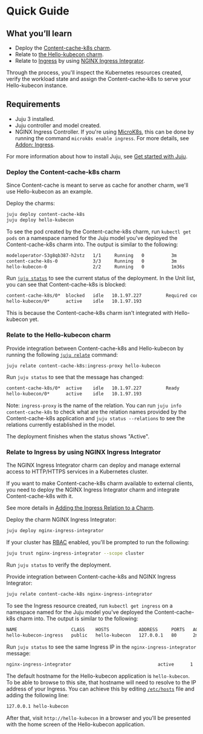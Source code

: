 # Quick Guide

## What you’ll learn

- Deploy the [Content-cache-k8s charm](https://charmhub.io/content-cache-k8s).
- Relate to [the Hello-kubecon charm](https://charmhub.io/hello-kubecon).
- Relate to [Ingress](https://kubernetes.io/docs/concepts/services-networking/ingress/#what-is-ingress) by using [NGINX Ingress Integrator](https://charmhub.io/nginx-ingress-integrator/).

Through the process, you'll inspect the Kubernetes resources created, verify the workload state and assign the Content-cache-k8s to serve your Hello-kubecon instance.

## Requirements

- Juju 3 installed.
- Juju controller and model created.
- NGINX Ingress Controller. If you're using [MicroK8s](https://microk8s.io/), this can be done by running the command `microk8s enable ingress`. For more details, see [Addon: Ingress](https://microk8s.io/docs/addon-ingress).

For more information about how to install Juju, see [Get started with Juju](https://juju.is/docs/olm/get-started-with-juju).

### Deploy the Content-cache-k8s charm

Since Content-cache is meant to serve as cache for another charm, we'll use Hello-kubecon as an example.

Deploy the charms:

```bash
juju deploy content-cache-k8s
juju deploy hello-kubecon
```

To see the pod created by the Content-cache-k8s charm, run `kubectl get pods` on a namespace named for the Juju model you've deployed the Content-cache-k8s charm into. The output is similar to the following:

```bash
modeloperator-53g8qb387-h2stz   1/1     Running   0          3m
content-cache-k8s-0             3/3     Running   0          3m
hello-kubecon-0                 2/2     Running   0          1m36s
```

Run [`juju status`](https://juju.is/docs/olm/juju-status) to see the current status of the deployment. In the Unit list, you can see that Content-cache-k8s is blocked:

```bash
content-cache-k8s/0*  blocked   idle   10.1.97.227         Required config(s) empty: backend, site
hello-kubecon/0*      active    idle   10.1.97.193   
```

This is because the Content-cache-k8s charm isn't integrated with Hello-kubecon yet.

### Relate to the Hello-kubecon charm

Provide integration between Content-cache-k8s and Hello-kubecon by running the following [`juju relate`](https://juju.is/docs/olm/juju-relate) command:

```bash
juju relate content-cache-k8s:ingress-proxy hello-kubecon
```

Run `juju status` to see that the message has changed:

```bash
content-cache-k8s/0*  active    idle   10.1.97.227         Ready
hello-kubecon/0*      active    idle   10.1.97.193
```

Note: `ingress-proxy` is the name of the relation. You can run `juju info content-cache-k8s` to check what are the relation names provided by the Content-cache-k8s application and `juju status --relations` to see the relations currently established in the model.

The deployment finishes when the status shows "Active".

### Relate to Ingress by using NGINX Ingress Integrator

The NGINX Ingress Integrator charm can deploy and manage external access to HTTP/HTTPS services in a Kubernetes cluster.

If you want to make Content-cache-k8s charm available to external clients, you need to deploy the NGINX Ingress Integrator charm and integrate Content-cache-k8s with it.

See more details in [Adding the Ingress Relation to a Charm](https://charmhub.io/nginx-ingress-integrator/docs/adding-ingress-relation).

Deploy the charm NGINX Ingress Integrator:

```bash
juju deploy nginx-ingress-integrator
```

If your cluster has [RBAC](https://kubernetes.io/docs/reference/access-authn-authz/rbac/) enabled, you'll be prompted to run the following:

```bash
juju trust nginx-ingress-integrator --scope cluster
```

Run `juju status` to verify the deployment.

Provide integration between Content-cache-k8s and NGINX Ingress Integrator:

```bash
juju relate content-cache-k8s nginx-ingress-integrator
```

To see the Ingress resource created, run `kubectl get ingress` on a namespace named for the Juju model you've deployed the Content-cache-k8s charm into. The output is similar to the following:

```bash
NAME                    CLASS    HOSTS           ADDRESS     PORTS   AGE
hello-kubecon-ingress   public   hello-kubecon   127.0.0.1   80      2m11s
```

Run `juju status` to see the same Ingress IP in the `nginx-ingress-integrator` message:

```bash
nginx-ingress-integrator                                active      1  nginx-ingress-integrator  stable    45  10.152.183.233  no       Ingress IP(s): 127.0.0.1, Service IP(s): 10.152.183.66
```

The default hostname for the Hello-kubecon application is `hello-kubecon`. To be able to browse to this site, that hostname will need to resolve to the IP address of your Ingress. You can achieve this by editing [`/etc/hosts`](https://manpages.ubuntu.com/manpages/kinetic/man5/hosts.5.html) file and adding the following line:

```bash
127.0.0.1 hello-kubecon
```

After that, visit `http://hello-kubecon` in a browser and you'll be presented with the home screen of the Hello-kubecon application.
